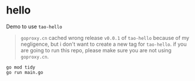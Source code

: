 # hello
Demo to use `tao-hello`

> `goproxy.cn` cached wrong release `v0.0.1` of `tao-hello` because of my negligence, 
> but i don't want to create a new tag for `tao-hello`.
> if you are going to run this repo, please make sure you are not using `goproxy.cn`.

```
go mod tidy
go run main.go
```
